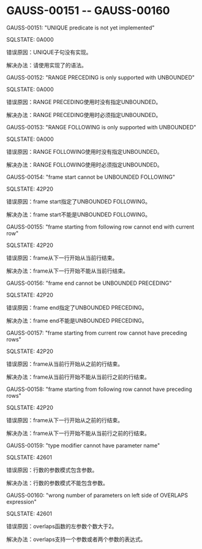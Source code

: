 # GAUSS-00151 -- GAUSS-00160

GAUSS-00151: "UNIQUE predicate is not yet implemented"

SQLSTATE: 0A000

错误原因：UNIQUE子句没有实现。

解决办法：请使用实现了的语法。

GAUSS-00152: "RANGE PRECEDING is only supported with UNBOUNDED"

SQLSTATE: 0A000

错误原因：RANGE PRECEDING使用时没有指定UNBOUNDED。

解决办法：RANGE PRECEDING使用时必须指定UNBOUNDED。

GAUSS-00153: "RANGE FOLLOWING is only supported with UNBOUNDED"

SQLSTATE: 0A000

错误原因：RANGE FOLLOWING使用时没有指定UNBOUNDED。

解决办法：RANGE FOLLOWING使用时必须指定UNBOUNDED。

GAUSS-00154: "frame start cannot be UNBOUNDED FOLLOWING"

SQLSTATE: 42P20

错误原因：frame start指定了UNBOUNDED FOLLOWING。

解决办法：frame start不能是UNBOUNDED FOLLOWING。

GAUSS-00155: "frame starting from following row cannot end with current row"

SQLSTATE: 42P20

错误原因：frame从下一行开始从当前行结束。

解决办法：frame从下一行开始不能从当前行结束。

GAUSS-00156: "frame end cannot be UNBOUNDED PRECEDING"

SQLSTATE: 42P20

错误原因：frame end指定了UNBOUNDED PRECEDING。

解决办法：frame end不能是UNBOUNDED PRECEDING。

GAUSS-00157: "frame starting from current row cannot have preceding rows"

SQLSTATE: 42P20

错误原因：frame从当前行开始从之前的行结束。

解决办法：frame从当前行开始不能从当前行之前的行结束。

GAUSS-00158: "frame starting from following row cannot have preceding rows"

SQLSTATE: 42P20

错误原因：frame从下一行开始从之前的行结束。

解决办法：frame从下一行开始不能从当前行之前的行结束。

GAUSS-00159: "type modifier cannot have parameter name"

SQLSTATE: 42601

错误原因：行数的参数模式包含参数。

解决办法：行数的参数模式不能包含参数。

GAUSS-00160: "wrong number of parameters on left side of OVERLAPS expression"

SQLSTATE: 42601

错误原因：overlaps函数的左参数个数大于2。

解决办法：overlaps支持一个参数或者两个参数的表达式。
